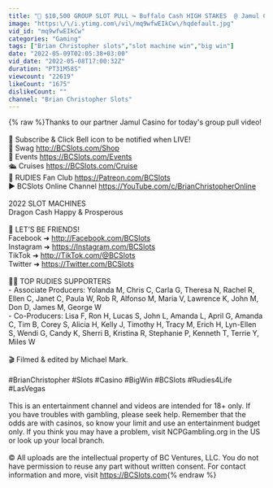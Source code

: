 ```yaml
---
title: "🤑 $10,500 GROUP SLOT PULL ↪ Buffalo Cash HIGH STAKES  @ Jamul Casino"
image: "https:\/\/i.ytimg.com\/vi\/mq9wfwEIkCw\/hqdefault.jpg"
vid_id: "mq9wfwEIkCw"
categories: "Gaming"
tags: ["Brian Christopher slots","slot machine win","big win"]
date: "2022-05-09T02:05:38+03:00"
vid_date: "2022-05-08T17:00:32Z"
duration: "PT31M58S"
viewcount: "22619"
likeCount: "1675"
dislikeCount: ""
channel: "Brian Christopher Slots"
---
```

{% raw %}Thanks to our partner Jamul Casino for today's group pull video! <br /><br />🔔  Subscribe &amp; Click Bell icon to be notified when LIVE!<br />👕  Swag  <a rel="nofollow" target="blank" href="http://BCSlots.com/Shop">http://BCSlots.com/Shop</a><br />📆  Events  <a rel="nofollow" target="blank" href="https://BCSlots.com/Events">https://BCSlots.com/Events</a><br />🛳  Cruises  <a rel="nofollow" target="blank" href="https://BCSlots.com/Cruise">https://BCSlots.com/Cruise</a><br />🔑  RUDIES Fan Club  <a rel="nofollow" target="blank" href="https://Patreon.com/BCSlots">https://Patreon.com/BCSlots</a><br />▶️  BCSlots Online Channel  <a rel="nofollow" target="blank" href="https://YouTube.com/c/BrianChristopherOnline">https://YouTube.com/c/BrianChristopherOnline</a><br /> <br />2022 SLOT MACHINES<br />Dragon Cash Happy &amp; Prosperous<br /> <br />👫  LET’S BE FRIENDS!<br />Facebook  ➜  <a rel="nofollow" target="blank" href="http://Facebook.com/BCSlots">http://Facebook.com/BCSlots</a><br />Instagram  ➜  <a rel="nofollow" target="blank" href="https://Instagram.com/BCSlots">https://Instagram.com/BCSlots</a><br />TikTok  ➜  <a rel="nofollow" target="blank" href="http://TikTok.com/@BCSlots">http://TikTok.com/@BCSlots</a><br />Twitter  ➜  <a rel="nofollow" target="blank" href="https://Twitter.com/BCSlots">https://Twitter.com/BCSlots</a><br /> <br />🙌🏼  TOP RUDIES SUPPORTERS<br />- Associate Producers: Yolanda M, Chris C, Carla G, Theresa N, Rachel R, Ellen C, Janet C, Paula W, Rob R, Alfonso M, Maria V, Lawrence K, John M, Don D, James M, George W<br />- Co-Producers: Lisa F, Ron H, Lucas S, John L, Amanda L, April G, Amanda C, Tim B, Corey S, Alicia H, Kelly J, Timothy H, Tracy M, Erich H, Lyn-Ellen S, Wendi G, Candy K, Sherri B, Kristina R, Stephanie P, Kenneth T, Terrie Y, Miles W<br /> <br />🎬  Filmed &amp; edited by Michael Mark.<br /> <br />#BrianChristopher #Slots #Casino #BigWin #BCSlots #Rudies4Life #LasVegas<br /> <br />This is an entertainment channel and videos are intended for 18+ only. If you have troubles with gambling, please seek help. Remember that the odds are with casinos, so know your limit and use an entertainment budget only. If you think you may have a problem, visit NCPGambling.org in the US or look up your local branch.<br /> <br />© All uploads are the intellectual property of BC Ventures, LLC. You do not have permission to reuse any part without written consent. For contact information and more, visit <a rel="nofollow" target="blank" href="https://BCSlots.com">https://BCSlots.com</a>{% endraw %}
